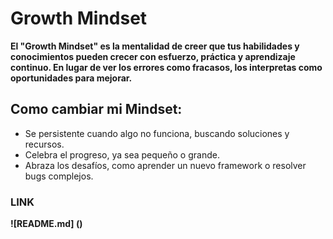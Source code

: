 # Growth Mindset
**El "Growth Mindset" es la mentalidad de creer que tus habilidades y 
conocimientos pueden crecer con esfuerzo, práctica y aprendizaje continuo. 
En lugar de ver los errores como fracasos, los interpretas como oportunidades para mejorar.**
## Como cambiar mi Mindset: ##
* Se persistente cuando algo no funciona, buscando soluciones y recursos.
* Celebra el progreso, ya sea pequeño o grande.
* Abraza los desafíos, como aprender un nuevo framework o resolver bugs complejos.
### LINK ###
**![README.md] ()**

